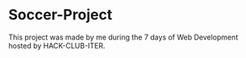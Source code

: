 # Soccer-Project
This project was made by me during the 7 days of Web Development hosted by HACK-CLUB-ITER.
